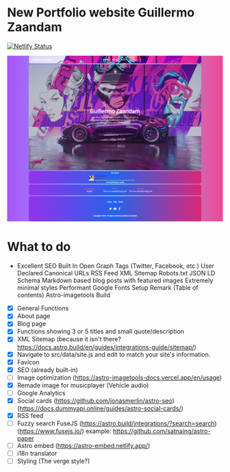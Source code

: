 # New Portfolio website Guillermo Zaandam

[![Netlify Status](https://api.netlify.com/api/v1/badges/6aa49dbb-2dc9-4ee1-baab-5d80d4136677/deploy-status)](https://app.netlify.com/sites/astro-minimal-starter/deploys)

![hero](public/assets/markdown/markdownhero.png)

# What to do

- Excellent SEO Built In
  Open Graph Tags (Twitter, Facebook, etc.)
  User Declared Canonical URLs
  RSS Feed
  XML Sitemap
  Robots.txt
  JSON LD Schema
  Markdown based blog posts with featured images
  Extremely minimal styles
  Performant Google Fonts Setup
  Remark (Table of contents)
  Astro-imagetools
  Build

- [x] General Functions
- [x] About page
- [x] Blog page
- [x] Functions showing 3 or 5 titles and small quote/description
- [x] XML Sitemap (because it isn't there? https://docs.astro.build/en/guides/integrations-guide/sitemap/)
- [x] Navigate to src/data/site.js and edit to match your site's information.
- [x] Favicon
- [x] SEO (already built-in)
- [ ] Image optimization (https://astro-imagetools-docs.vercel.app/en/usage)
- [x] Remade image for musicplayer (Vehicle audio)
- [ ] Google Analytics
- [x] Social cards (https://github.com/jonasmerlin/astro-seo) (https://docs.dummyapi.online/guides/astro-social-cards/)
- [x] RSS feed
- [ ] Fuzzy search FuseJS (https://astro.build/integrations/?search=search) (https://www.fusejs.io/) example: https://github.com/satnaing/astro-paper
- [ ] Astro embed (https://astro-embed.netlify.app/)
- [ ] i18n translator
- [ ] Styling (The verge style?)
